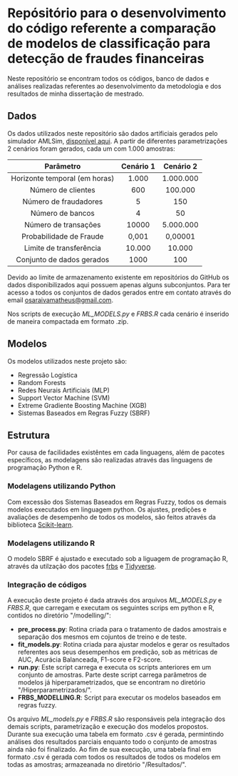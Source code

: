 # Repósitório para o desenvolvimento do código referente a comparação de modelos de classificação para detecção de fraudes financeiras

Neste repositório se encontram todos os códigos, banco de dados e análises realizadas referentes ao desenvolvimento da metodologia e dos resultados de minha dissertação de mestrado.

## Dados

Os dados utilizados neste repositório são dados artificiais gerados pelo simulador AMLSim, [disponível aqui](https://github.com/EdgarLopezPhD/PaySim). A partir de diferentes parametrizações 2 cenários foram gerados, cada um com 1.000 amostras:

|           Parâmetro           	| Cenário 1 	| Cenário 2 	|
|:-----------------------------:	|:---------:	|:---------:	|
| Horizonte temporal (em horas) 	|     1.000 	| 1.000.000 	|
| Número de clientes            	|       600 	|   100.000 	|
| Número de fraudadores         	|         5 	|       150 	|
| Número de bancos              	|         4 	|        50 	|
| Número de transações          	|     10000 	| 5.000.000 	|
| Probabilidade de Fraude       	|     0,001 	|   0,00001 	|
| Limite de transferência       	|    10.000 	|    10.000 	|
| Conjunto de dados gerados     	|      1000 	|       100 	|

Devido ao limite de armazenamento existente em repositórios do GitHub os dados disponibilizados aqui possuem apenas alguns subconjuntos. Para ter acesso a todos os conjuntos de dados gerados entre em contato através do email osaraivamatheus@gmail.com.

Nos scripts de execução *ML_MODELS.py* e *FRBS.R* cada cenário é inserido de maneira compactada em formato .zip.

## Modelos

Os modelos utilizados neste projeto são:
- Regressão Logística
- Random Forests
- Redes Neurais Artificiais (MLP)
- Support Vector Machine (SVM)
- Extreme Gradiente Boosting Machine (XGB)
- Sistemas Baseados em Regras Fuzzy (SBRF)


## Estrutura

Por causa de facilidades existêntes em cada linguagens, além de pacotes específicos, as modelagens são realizadas através das linguagens de programação Python e R.

### Modelagens utilizando Python

Com excessão dos Sistemas Baseados em Regras Fuzzy, todos os demais modelos executados em linguagem python. Os ajustes, predições e avaliações de desempenho de todos os modelos, são feitos através da biblioteca [Scikit-learn](https://scikit-learn.org/stable/).  

### Modelagens utilizando R

O modelo SBRF é ajustado e executado sob a liguagem de programação R, através da utilzação dos pacotes [frbs](https://cran.r-project.org/web/packages/frbs/frbs.pdf) e  [Tidyverse](https://www.tidyverse.org/).

### Integração de códigos

A execução deste projeto é dada através dos arquivos *ML_MODELS.py* e *FRBS.R*, que carregam e executam os seguintes scrips em python e R, contidos no diretório "/modelling/":
- **pre_process.py**: Rotina criada para o tratamento de dados amostrais e separação dos mesmos em cojuntos de treino e de teste.
- **fit_models.py**: Rotina criada para ajustar modelos e gerar os resultados referentes aos seus desempenhos em predição, sob as métricas de AUC, Acurácia Balanceada, F1-score e F2-score. 
- **run.py**: Este script carrega e executa os scripts anteriores em um conjunto de amostras. Parte deste script carrega parâmetros de modelos já hiperparametrizados, que se encontram no diretório "/Hiperparametrizados/".
- **FRBS_MODELLING.R**: Script para executar os modelos baseados em regras fuzzy.

Os arquivo *ML_models.py* e *FRBS.R* são responsáveis pela integração dos demais scripts, parametrização e execução dos modelos propostos. Durante sua execução uma tabela em formato .csv é gerada, permintindo análises dos resultados parciais enquanto todo o conjunto de amostras ainda não foi finalizado. Ao fim de sua execução, uma tabela final em formato .csv é gerada com todos os resultados de todos os modelos em todas as amostras; armazeanada no diretório "/Resultados/".
